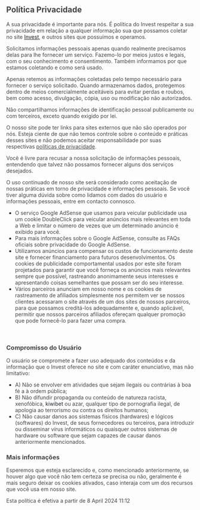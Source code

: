 <h2><span style="color: rgb(68, 68, 68);">Política Privacidade</span></h2><p><span style="color: rgb(68, 68, 68);">A sua privacidade é importante para nós. É política do Invest respeitar a sua privacidade em relação a qualquer informação sua que possamos coletar no site <a href="">Invest</a>, e outros sites que possuímos e operamos.</span></p><p><span style="color: rgb(68, 68, 68);">Solicitamos informações pessoais apenas quando realmente precisamos delas para lhe fornecer um serviço. Fazemo-lo por meios justos e legais, com o seu conhecimento e consentimento. Também informamos por que estamos coletando e como será usado.</span></p><p><span style="color: rgb(68, 68, 68);">Apenas retemos as informações coletadas pelo tempo necessário para fornecer o serviço solicitado. Quando armazenamos dados, protegemos dentro de meios comercialmente aceitáveis ​​para evitar perdas e roubos, bem como acesso, divulgação, cópia, uso ou modificação não autorizados.</span></p><p><span style="color: rgb(68, 68, 68);">Não compartilhamos informações de identificação pessoal publicamente ou com terceiros, exceto quando exigido por lei.</span></p><p><span style="color: rgb(68, 68, 68);">O nosso site pode ter links para sites externos que não são operados por nós. Esteja ciente de que não temos controle sobre o conteúdo e práticas desses sites e não podemos aceitar responsabilidade por suas respectivas&nbsp;</span><a href="https://politicaprivacidade.com/" rel="noopener noreferrer" target="_blank" style="background-color: transparent; color: rgb(68, 68, 68);">políticas de privacidade</a><span style="color: rgb(68, 68, 68);">.</span></p><p><span style="color: rgb(68, 68, 68);">Você é livre para recusar a nossa solicitação de informações pessoais, entendendo que talvez não possamos fornecer alguns dos serviços desejados.</span></p><p><span style="color: rgb(68, 68, 68);">O uso continuado de nosso site será considerado como aceitação de nossas práticas em torno de privacidade e informações pessoais. Se você tiver alguma dúvida sobre como lidamos com dados do usuário e informações pessoais, entre em contacto connosco.</span></p><p><span style="color: rgb(68, 68, 68);"><ul><li><span style="color: rgb(68, 68, 68);">O serviço Google AdSense que usamos para veicular publicidade usa um cookie DoubleClick para veicular anúncios mais relevantes em toda a Web e limitar o número de vezes que um determinado anúncio é exibido para você.</span></li><li><span style="color: rgb(68, 68, 68);">Para mais informações sobre o Google AdSense, consulte as FAQs oficiais sobre privacidade do Google AdSense.</span></li><li><span style="color: rgb(68, 68, 68);">Utilizamos anúncios para compensar os custos de funcionamento deste site e fornecer financiamento para futuros desenvolvimentos. Os cookies de publicidade comportamental usados ​​por este site foram projetados para garantir que você forneça os anúncios mais relevantes sempre que possível, rastreando anonimamente seus interesses e apresentando coisas semelhantes que possam ser do seu interesse.</span></li><li><span style="color: rgb(68, 68, 68);">Vários parceiros anunciam em nosso nome e os cookies de rastreamento de afiliados simplesmente nos permitem ver se nossos clientes acessaram o site através de um dos sites de nossos parceiros, para que possamos creditá-los adequadamente e, quando aplicável, permitir que nossos parceiros afiliados ofereçam qualquer promoção que pode fornecê-lo para fazer uma compra.</span></li></ul><p><br></p></span></p><h3><span style="color: rgb(68, 68, 68);">Compromisso do Usuário</span></h3><p><span style="color: rgb(68, 68, 68);">O usuário se compromete a fazer uso adequado dos conteúdos e da informação que o Invest oferece no site e com caráter enunciativo, mas não limitativo:</span></p><ul><li><span style="color: rgb(68, 68, 68);">A) Não se envolver em atividades que sejam ilegais ou contrárias à boa fé a à ordem pública;</span></li><li><span style="color: rgb(68, 68, 68);">B) Não difundir propaganda ou conteúdo de natureza racista, xenofóbica, </span><span style="color: rgb(33, 37, 41);"><a href='https://kiwibet.br.com' style='color:inherit !important; text-decoration: none !important; font-size: inherit !important;'>kiwibet</a></span><span style="color: rgb(68, 68, 68);"> ou azar, qualquer tipo de pornografia ilegal, de apologia ao terrorismo ou contra os direitos humanos;</span></li><li><span style="color: rgb(68, 68, 68);">C) Não causar danos aos sistemas físicos (hardwares) e lógicos (softwares) do Invest, de seus fornecedores ou terceiros, para introduzir ou disseminar vírus informáticos ou quaisquer outros sistemas de hardware ou software que sejam capazes de causar danos anteriormente mencionados.</span></li></ul><h3><span style="color: rgb(68, 68, 68);">Mais informações</span></h3><p><span style="color: rgb(68, 68, 68);">Esperemos que esteja esclarecido e, como mencionado anteriormente, se houver algo que você não tem certeza se precisa ou não, geralmente é mais seguro deixar os cookies ativados, caso interaja com um dos recursos que você usa em nosso site.</span></p><p><span style="color: rgb(68, 68, 68);">Esta política é efetiva a partir de&nbsp;8 April 2024 11:12</span></p>
